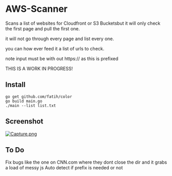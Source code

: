 # AWS-Scanner

Scans a list of websites for Cloudfront or S3 Bucketsbut it will only check the first page and pull the first one.

it will not go through every page and list every one.

you can how ever feed it a list of urls to check.

note input must be with out https:// as this is prefixed 




THIS IS A WORK IN PROGRESS!


Install
------

```
go get github.com/fatih/color
go build main.go
./main --list list.txt
```

Screenshot
------

[![Capture.png](https://s9.postimg.org/a0a819pnj/Capture.png)](https://postimg.org/image/y40zpk84b/)

To Do
-----

Fix bugs like the one on CNN.com where they dont close the dir and it grabs a load of messy js
Auto detect if prefix is needed or not
